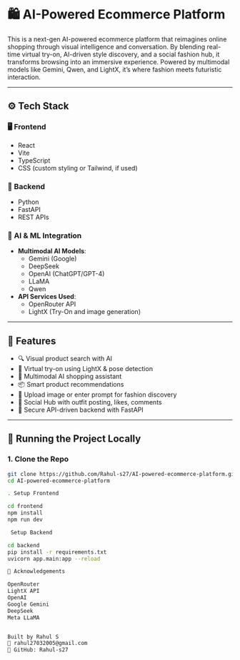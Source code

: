 # 🛍️ AI-Powered Ecommerce Platform
This is a next-gen AI-powered ecommerce platform that reimagines online shopping through visual intelligence and conversation. By blending real-time virtual try-on, AI-driven style discovery, and a social fashion hub, it transforms browsing into an immersive experience. Powered by multimodal models like Gemini, Qwen, and LightX, it’s where fashion meets futuristic interaction.

---

## ⚙️ Tech Stack

### 🖥️ Frontend
- React
- Vite
- TypeScript
- CSS (custom styling or Tailwind, if used)

### 🧠 Backend
- Python
- FastAPI
- REST APIs

### 🤖 AI & ML Integration
- **Multimodal AI Models**:
  - Gemini (Google)
  - DeepSeek
  - OpenAI (ChatGPT/GPT-4)
  - LLaMA
  - Qwen
- **API Services Used**:
  - OpenRouter API
  - LightX (Try-On and image generation)

---

## 🚀 Features

- 🔍 Visual product search with AI
- 🧥 Virtual try-on using LightX & pose detection
- 💬 Multimodal AI shopping assistant
- 📦 Smart product recommendations
- 📸 Upload image or enter prompt for fashion discovery
- 🛒 Social Hub with outfit posting, likes, comments
- 🔐 Secure API-driven backend with FastAPI

---
## 🧪 Running the Project Locally

### 1. Clone the Repo

```bash
git clone https://github.com/Rahul-s27/AI-powered-ecommerce-platform.git
cd AI-powered-ecommerce-platform

. Setup Frontend

cd frontend
npm install
npm run dev

 Setup Backend

cd backend
pip install -r requirements.txt
uvicorn app.main:app --reload

🙌 Acknowledgements

OpenRouter
LightX API
OpenAI
Google Gemini
DeepSeek
Meta LLaMA


Built by Rahul S
📧 rahul27032005@gmail.com
🔗 GitHub: Rahul-s27
